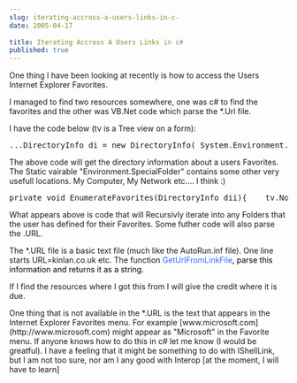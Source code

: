 ```yaml
---
slug: iterating-accross-a-users-links-in-c-
date: 2005-04-17
 
title: Iterating Accross A Users Links in c#
published: true
---
```

One thing I have been looking at recently is how to access the Users Internet Explorer Favorites.<p />I managed to find two resources somewhere, one was c# to find the favorites and the other was VB.Net code which parse the *.Url file.<p />I have the code below (tv is a Tree view on a form):<div class="CodeRay">
  <div class="code"><pre>...DirectoryInfo di = new DirectoryInfo( System.Environment.GetFolderPath(  Environment.SpecialFolder.Favorites ));EnumerateFavorites(di);...</pre></div>
</div>
<p />The above code will get the directory information about a users Favorites. The Static vairable "Environment.SpecialFolder" contains some other very usefull locations. My Computer, My Network etc.... I think :)<p /><div class="CodeRay">
  <div class="code"><pre>private void EnumerateFavorites(DirectoryInfo dii){    tv.Nodes.Add(dii.FullName);    int i = tv.Nodes.Count-1;    foreach(DirectoryInfo dI in dii.GetDirectories())    {                 EnumerateFavorites(dI);    }    foreach(FileInfo fi in dii.GetFiles())    {        string URL = GetUrlFromLinkFile(fi.FullName);        tv.Nodes[i].Nodes.Add(URL);         }}private string GetUrlFromLinkFile(string file){    StreamReader sr = null;    string content;    if(!file.EndsWith('.url'))        return '';     try    {        sr = new StreamReader(file);        content = sr.ReadToEnd();    }    finally    {        if(sr != null)            sr.Close();    }    if(content.Length == 0)        return '';    int startI = content.IndexOf('URL=');    if(startI == -1)        return '';    startI += 4;    int endI = content.IndexOf(    Environment.NewLine, startI + 1);    return content.Substring(startI, endI -startI);}</pre></div>
</div>
<p />What appears above is code that will Recursivly iterate into any Folders that the user has defined for their Favorites. Some futher code will also parse the .URL.<p />The *.URL file is a basic text file (much like the AutoRun.inf file). One line starts URL=kinlan.co.uk etc. The function <span style="color: #3366ff;">GetUrlFromLinkFile</span><span style="color: #000000;">, parse this information and returns it as a string.</span><p />If I find the resources where I got this from I will give the credit where it is due.<p />One thing that is not available in the *.URL is the text that appears in the Internet Explorer Favorites menu.  For example [www.microsoft.com](http://www.microsoft.com) might appear as "Microsoft" in the Favorite menu.  If anyone knows how to do this in c# let me know (I would be greatful).  I have a feeling that it might be something to do with IShellLink, but I am not too sure, nor am I any good with Interop [at the moment, I will have to learn]

